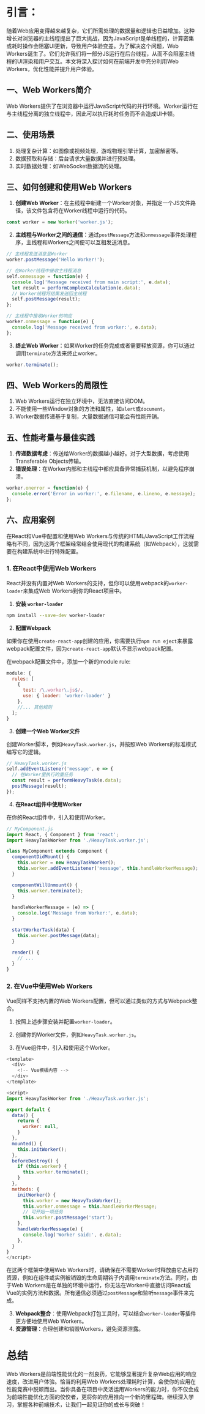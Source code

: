 # 引言：
随着Web应用变得越来越复杂，它们所需处理的数据量和逻辑也日益增加。这种增长对浏览器的主线程提出了巨大挑战，因为JavaScript是单线程的，计算密集或耗时操作会阻塞UI更新，导致用户体验变差。为了解决这个问题，Web Workers诞生了。它们允许我们将一部分JS运行在后台线程，从而不会阻塞主线程的UI渲染和用户交互。本文将深入探讨如何在前端开发中充分利用Web Workers，优化性能并提升用户体验。

## 一、Web Workers简介
Web Workers提供了在浏览器中运行JavaScript代码的并行环境。Worker运行在与主线程分离的独立线程中，因此可以执行耗时任务而不会造成UI卡顿。

## 二、使用场景
1. 处理复杂计算：如图像或视频处理，游戏物理引擎计算，加密解密等。
2. 数据预取和存储：后台请求大量数据并进行预处理。
3. 实时数据处理：如WebSocket数据流的处理。

## 三、如何创建和使用Web Workers
1. **创建Web Worker**：在主线程中新建一个Worker对象，并指定一个JS文件路径，该文件包含将在Worker线程中运行的代码。

```javascript
const worker = new Worker('worker.js');
```

2. **主线程与Worker之间的通信**：通过`postMessage`方法和`onmessage`事件处理程序，主线程和Workers之间便可以互相发送消息。

```javascript
// 主线程发送消息至Worker
worker.postMessage('Hello Worker!');

// 在Worker线程中接收主线程消息
self.onmessage = function(e) {
  console.log('Message received from main script:', e.data);
  let result = performComplexCalculation(e.data);
  // Worker线程将结果发送回主线程
  self.postMessage(result);
};

// 主线程中接收Worker的响应
worker.onmessage = function(e) {
  console.log('Message received from worker:', e.data);
};
```

3. **终止Web Worker**：如果Worker的任务完成或者需要释放资源，你可以通过调用`terminate`方法来终止worker。

```javascript
worker.terminate();
```

## 四、Web Workers的局限性
1. Web Workers运行在独立环境中，无法直接访问DOM。
2. 不能使用一些Window对象的方法和属性，如`alert`或`document`。
3. Worker数据传递基于复制，大量数据通信可能会有性能开销。

## 五、性能考量与最佳实践
1. **传递数据考虑**：传送给Worker的数据越小越好。对于大型数据，考虑使用Transferable Objects传输。
2. **错误处理**：在Worker内部和主线程中都应具备异常捕获机制，以避免程序崩溃。

```javascript
worker.onerror = function(e) {
  console.error('Error in worker:', e.filename, e.lineno, e.message);
};
```

## 六、应用案例
在React和Vue中配置和使用Web Workers与传统的HTML/JavaScript工作流程略有不同，因为这两个框架经常结合使用现代的构建系统（如Webpack），这就需要在构建系统中进行特殊配置。

### 1. 在React中使用Web Workers

React并没有内置对Web Workers的支持，但你可以使用webpack的`worker-loader`来集成Web Workers到你的React项目中。

1. **安装 `worker-loader`**

```bash
npm install --save-dev worker-loader
```

2. **配置Webpack**

如果你在使用`create-react-app`创建的应用，你需要执行`npm run eject`来暴露webpack配置文件，因为`create-react-app`默认不显示webpack配置。

在webpack配置文件中，添加一个新的module rule:

```javascript
module: {
  rules: [
    {
      test: /\.worker\.js$/,
      use: { loader: 'worker-loader' }
    },
    //... 其他规则
  ];
}
```

3. **创建一个Web Worker文件**

创建Worker脚本，例如`HeavyTask.worker.js`，并按照Web Workers的标准模式编写它的逻辑。

```javascript
// HeavyTask.worker.js
self.addEventListener('message', e => {
  // 在Worker里执行的重任务
  const result = performHeavyTask(e.data);
  postMessage(result);
});
```

4. **在React组件中使用Worker**

在你的React组件中，引入和使用Worker。

```javascript
// MyComponent.js
import React, { Component } from 'react';
import HeavyTaskWorker from './HeavyTask.worker.js';

class MyComponent extends Component {
  componentDidMount() {
    this.worker = new HeavyTaskWorker();
    this.worker.addEventListener('message', this.handleWorkerMessage);
  }

  componentWillUnmount() {
    this.worker.terminate();
  }

  handleWorkerMessage = (e) => {
    console.log('Message from Worker:', e.data);
  }

  startWorkerTask(data) {
    this.worker.postMessage(data);
  }

  render() {
    // ...
  }
}
```

### 2. 在Vue中使用Web Workers

Vue同样不支持内置的Web Workers配置，但可以通过类似的方式与Webpack整合。

1. 按照上述步骤安装并配置`worker-loader`。

2. 创建你的Worker文件，例如`HeavyTask.worker.js`。

3. 在Vue组件中，引入和使用这个Worker。

```javascript
<template>
  <div>
    <!-- Vue模板内容 -->
  </div>
</template>

<script>
import HeavyTaskWorker from './HeavyTask.worker.js';

export default {
  data() {
    return {
      worker: null,
    }
  },
  mounted() {
    this.initWorker();
  },
  beforeDestroy() {
    if (this.worker) {
      this.worker.terminate();
    }
  },
  methods: {
    initWorker() {
      this.worker = new HeavyTaskWorker();
      this.worker.onmessage = this.handleWorkerMessage;
      // 可开始一项任务
      this.worker.postMessage('start');
    },
    handleWorkerMessage(e) {
      console.log('Worker said:', e.data);
    },
  }
}
</script>
```

在这两个框架中使用Web Workers时，请确保在不需要Worker时释放由它占用的资源，例如在组件或实例被销毁的生命周期钩子内调用`terminate`方法。同时，由于Web Workers是在单独的环境中运行，你无法在Worker中直接访问React或Vue的实例方法和数据。所有通信必须通过`postMessage`和监听`message`事件来完成。

3. **Webpack整合**：使用Webpack打包工具时，可以结合`worker-loader`等插件更方便地使用Web Workers。
4. **资源管理**：合理创建和销毁Workers，避免资源泄露。

# 总结
Web Workers是前端性能优化的一剂良药，它能够显著提升复杂Web应用的响应速度，改进用户体验。恰当的利用Web Workers处理耗时计算，会使你的应用在性能竞赛中脱颖而出。当你具备在项目中灵活运用Workers的能力时，你不仅会成为前端性能优化方面的佼佼者，更将你的应用推向一个新的里程碑。继续深入学习，掌握各种前端技术，让我们一起见证你的成长与突破！